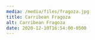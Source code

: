 ```yaml
---
media: /media/files/fragoza.jpg
title: Carribean Fragoza
alt: Carribean Fragoza
date: 2020-12-10T16:54:00-0500
---
```

